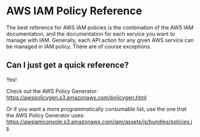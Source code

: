# AWS IAM Policy Reference
The best reference for AWS IAM policies is the combination of the AWS IAM documentation, and the documentation for each service you want to manage with IAM.  Generally, each API action for any given AWS service can be managed in IAM policy.  There are of course exceptions.

## Can I just get a quick reference?
Yes!

Check out the AWS Policy Generator: https://awspolicygen.s3.amazonaws.com/policygen.html

Or if you want a more programmatically consumable list, use the one that the AWS Policy Generator uses: https://awsiamconsole.s3.amazonaws.com/iam/assets/js/bundles/policies.js
